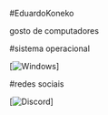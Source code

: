 #EduardoKoneko

gosto de computadores

#sistema operacional

[![Windows](https://img.shields.io/badge/Windows-000?style=for-the-badge&logo=windows&logoColor=2CA5E0)]

#redes sociais

[![Discord](https://img.shields.io/badge/Discord-7289DA?style=for-the-badge&logo=discord&logoColor=white)]
